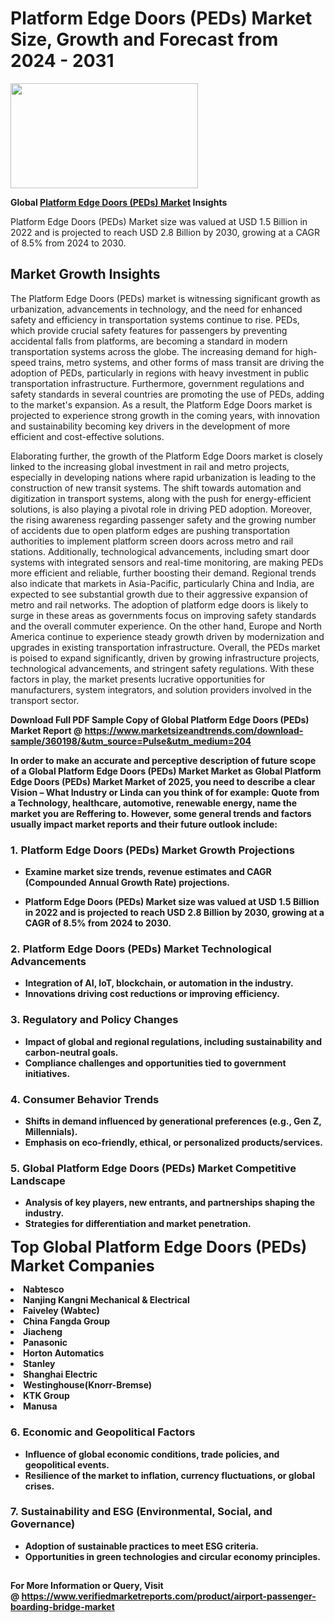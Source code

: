 <H1>Platform Edge Doors (PEDs) Market Size, Growth and Forecast from 2024 - 2031</H1><img class="aligncenter size-medium wp-image-584254" src="https://thirdeyenews.in/wp-content/uploads/2024/09/Global-Market-Research-300x168.jpeg" alt="" width="300" height="168" /><p><strong>Global&nbsp;<a href="https://www.marketsizeandtrends.com/download-sample/360198/&amp;utm_source=Pulse&amp;utm_medium=204">Platform Edge Doors (PEDs) Market</a> Insights</strong></p><p>Platform Edge Doors (PEDs) Market size was valued at USD 1.5 Billion in 2022 and is projected to reach USD 2.8 Billion by 2030, growing at a CAGR of 8.5% from 2024 to 2030.</p><p><h2>Market Growth Insights</h2> <p>The Platform Edge Doors (PEDs) market is witnessing significant growth as urbanization, advancements in technology, and the need for enhanced safety and efficiency in transportation systems continue to rise. PEDs, which provide crucial safety features for passengers by preventing accidental falls from platforms, are becoming a standard in modern transportation systems across the globe. The increasing demand for high-speed trains, metro systems, and other forms of mass transit are driving the adoption of PEDs, particularly in regions with heavy investment in public transportation infrastructure. Furthermore, government regulations and safety standards in several countries are promoting the use of PEDs, adding to the market's expansion. As a result, the Platform Edge Doors market is projected to experience strong growth in the coming years, with innovation and sustainability becoming key drivers in the development of more efficient and cost-effective solutions. </p> <p><strong></strong></p> <p>Elaborating further, the growth of the Platform Edge Doors market is closely linked to the increasing global investment in rail and metro projects, especially in developing nations where rapid urbanization is leading to the construction of new transit systems. The shift towards automation and digitization in transport systems, along with the push for energy-efficient solutions, is also playing a pivotal role in driving PED adoption. Moreover, the rising awareness regarding passenger safety and the growing number of accidents due to open platform edges are pushing transportation authorities to implement platform screen doors across metro and rail stations. Additionally, technological advancements, including smart door systems with integrated sensors and real-time monitoring, are making PEDs more efficient and reliable, further boosting their demand. Regional trends also indicate that markets in Asia-Pacific, particularly China and India, are expected to see substantial growth due to their aggressive expansion of metro and rail networks. The adoption of platform edge doors is likely to surge in these areas as governments focus on improving safety standards and the overall commuter experience. On the other hand, Europe and North America continue to experience steady growth driven by modernization and upgrades in existing transportation infrastructure. Overall, the PEDs market is poised to expand significantly, driven by growing infrastructure projects, technological advancements, and stringent safety regulations. With these factors in play, the market presents lucrative opportunities for manufacturers, system integrators, and solution providers involved in the transport sector. <p><strong></p><p><span class=""><strong>Download Full PDF Sample Copy of Global Platform Edge Doors (PEDs) Market Report</strong> @ <a href="https://www.marketsizeandtrends.com/download-sample/360198/&amp;utm_source=Pulse&amp;utm_medium=204" target="_blank">https://www.marketsizeandtrends.com/download-sample/360198/&amp;utm_source=Pulse&amp;utm_medium=204</a></span></p><p>In order to make an accurate and perceptive description of future scope of a Global&nbsp;Platform Edge Doors (PEDs) Market Market as Global&nbsp;Platform Edge Doors (PEDs) Market Market of 2025, you need to describe a clear Vision &ndash; What Industry or Linda can you think of for example: Quote from a Technology, healthcare, automotive, renewable energy, name the market you are Reffering to. However, some general trends and factors usually impact market reports and their future outlook include:</p><h3>1.&nbsp;<strong>Platform Edge Doors (PEDs) Market Growth Projections</strong></h3><ul><li>Examine market size trends, revenue estimates and CAGR (Compounded Annual Growth Rate) projections.</li><li><p>Platform Edge Doors (PEDs) Market size was valued at USD 1.5 Billion in 2022 and is projected to reach USD 2.8 Billion by 2030, growing at a CAGR of 8.5% from 2024 to 2030.</p></li></ul><h3>2.&nbsp;<strong>Platform Edge Doors (PEDs) Market Technological Advancements</strong></h3><ul><li>Integration of AI, IoT, blockchain, or automation in the industry.</li><li>Innovations driving cost reductions or improving efficiency.</li></ul><h3>3.&nbsp;<strong>Regulatory and Policy Changes</strong></h3><ul><li>Impact of global and regional regulations, including sustainability and carbon-neutral goals.</li><li>Compliance challenges and opportunities tied to government initiatives.</li></ul><h3>4.&nbsp;<strong>Consumer Behavior Trends</strong></h3><ul><li>Shifts in demand influenced by generational preferences (e.g., Gen Z, Millennials).</li><li>Emphasis on eco-friendly, ethical, or personalized products/services.</li></ul><h3>5.&nbsp;<strong>Global Platform Edge Doors (PEDs) Market Competitive Landscape</strong></h3><ul><li>Analysis of key players, new entrants, and partnerships shaping the industry.</li><li>Strategies for differentiation and market penetration.</li></ul><p data-pm-slice="1 1 []"><span style="color: inherit; font-family: inherit; font-size: 25px;">Top Global Platform Edge Doors (PEDs) Market Companies</span></p><div class="" data-test-id=""><p><li>Nabtesco</li><li> Nanjing Kangni Mechanical & Electrical</li><li> Faiveley (Wabtec)</li><li> China Fangda Group</li><li> Jiacheng</li><li> Panasonic</li><li> Horton Automatics</li><li> Stanley</li><li> Shanghai Electric</li><li> Westinghouse(Knorr-Bremse)</li><li> KTK Group</li><li> Manusa</li></p></div><h3>6.&nbsp;<strong>Economic and Geopolitical Factors</strong></h3><ul><li>Influence of global economic conditions, trade policies, and geopolitical events.</li><li>Resilience of the market to inflation, currency fluctuations, or global crises.</li></ul><h3>7.&nbsp;<strong>Sustainability and ESG (Environmental, Social, and Governance)</strong></h3><ul><li>Adoption of sustainable practices to meet ESG criteria.</li><li>Opportunities in green technologies and circular economy principles.</li></ul><h2><strong style="font-size: 14px;">For More Information or Query, Visit @&nbsp;</strong><a style="background-color: #ffffff; font-size: 14px;" href="https://www.marketsizeandtrends.com/report/platform-edge-doors-peds-market/" target="_blank">https://www.verifiedmarketreports.com/product/airport-passenger-boarding-bridge-market</a></h2>
